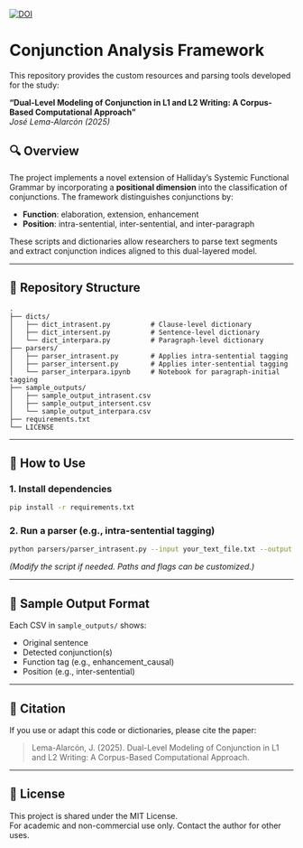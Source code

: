 [![DOI](https://zenodo.org/badge/DOI/10.5281/zenodo.15570827.svg)](https://doi.org/10.5281/zenodo.15570827)
# Conjunction Analysis Framework

This repository provides the custom resources and parsing tools developed for the study:

**“Dual-Level Modeling of Conjunction in L1 and L2 Writing: A Corpus-Based Computational Approach”**  
*José Lema-Alarcón (2025)*

## 🔍 Overview

The project implements a novel extension of Halliday’s Systemic Functional Grammar by incorporating a **positional dimension** into the classification of conjunctions. The framework distinguishes conjunctions by:
- **Function**: elaboration, extension, enhancement
- **Position**: intra-sentential, inter-sentential, and inter-paragraph

These scripts and dictionaries allow researchers to parse text segments and extract conjunction indices aligned to this dual-layered model.

---

## 📁 Repository Structure

```
.
├── dicts/
│   ├── dict_intrasent.py          # Clause-level dictionary
│   ├── dict_intersent.py          # Sentence-level dictionary
│   └── dict_interpara.py          # Paragraph-level dictionary
├── parsers/
│   ├── parser_intrasent.py        # Applies intra-sentential tagging
│   ├── parser_intersent.py        # Applies inter-sentential tagging
│   └── parser_interpara.ipynb     # Notebook for paragraph-initial tagging
├── sample_outputs/
│   ├── sample_output_intrasent.csv
│   ├── sample_output_intersent.csv
│   └── sample_output_interpara.csv
├── requirements.txt
└── LICENSE
```

---

## 🚀 How to Use

### 1. Install dependencies
```bash
pip install -r requirements.txt
```

### 2. Run a parser (e.g., intra-sentential tagging)
```bash
python parsers/parser_intrasent.py --input your_text_file.txt --output output.csv
```

*(Modify the script if needed. Paths and flags can be customized.)*

---

## 🧪 Sample Output Format

Each CSV in `sample_outputs/` shows:
- Original sentence
- Detected conjunction(s)
- Function tag (e.g., enhancement_causal)
- Position (e.g., inter-sentential)

---

## 📄 Citation

If you use or adapt this code or dictionaries, please cite the paper:

> Lema-Alarcón, J. (2025). Dual-Level Modeling of Conjunction in L1 and L2 Writing: A Corpus-Based Computational Approach. 

---

## 📜 License

This project is shared under the MIT License.  
For academic and non-commercial use only. Contact the author for other uses.
